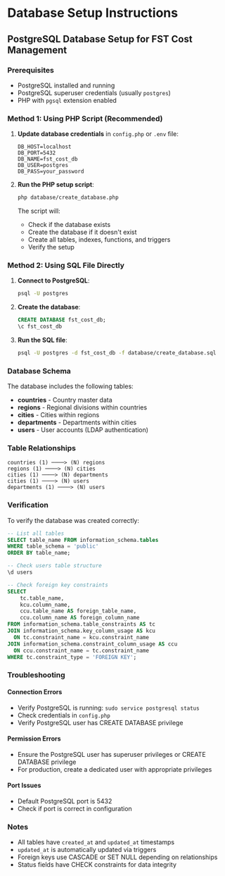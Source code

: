 # Database Setup Instructions

## PostgreSQL Database Setup for FST Cost Management

### Prerequisites
- PostgreSQL installed and running
- PostgreSQL superuser credentials (usually `postgres`)
- PHP with `pgsql` extension enabled

### Method 1: Using PHP Script (Recommended)

1. **Update database credentials** in `config.php` or `.env` file:
   ```
   DB_HOST=localhost
   DB_PORT=5432
   DB_NAME=fst_cost_db
   DB_USER=postgres
   DB_PASS=your_password
   ```

2. **Run the PHP setup script**:
   ```bash
   php database/create_database.php
   ```

   The script will:
   - Check if the database exists
   - Create the database if it doesn't exist
   - Create all tables, indexes, functions, and triggers
   - Verify the setup

### Method 2: Using SQL File Directly

1. **Connect to PostgreSQL**:
   ```bash
   psql -U postgres
   ```

2. **Create the database**:
   ```sql
   CREATE DATABASE fst_cost_db;
   \c fst_cost_db
   ```

3. **Run the SQL file**:
   ```bash
   psql -U postgres -d fst_cost_db -f database/create_database.sql
   ```

### Database Schema

The database includes the following tables:

- **countries** - Country master data
- **regions** - Regional divisions within countries
- **cities** - Cities within regions
- **departments** - Departments within cities
- **users** - User accounts (LDAP authentication)

### Table Relationships

```
countries (1) ────> (N) regions
regions (1) ────> (N) cities
cities (1) ────> (N) departments
cities (1) ────> (N) users
departments (1) ────> (N) users
```

### Verification

To verify the database was created correctly:

```sql
-- List all tables
SELECT table_name FROM information_schema.tables 
WHERE table_schema = 'public' 
ORDER BY table_name;

-- Check users table structure
\d users

-- Check foreign key constraints
SELECT 
    tc.table_name, 
    kcu.column_name, 
    ccu.table_name AS foreign_table_name,
    ccu.column_name AS foreign_column_name 
FROM information_schema.table_constraints AS tc 
JOIN information_schema.key_column_usage AS kcu
  ON tc.constraint_name = kcu.constraint_name
JOIN information_schema.constraint_column_usage AS ccu
  ON ccu.constraint_name = tc.constraint_name
WHERE tc.constraint_type = 'FOREIGN KEY';
```

### Troubleshooting

#### Connection Errors
- Verify PostgreSQL is running: `sudo service postgresql status`
- Check credentials in `config.php`
- Verify PostgreSQL user has CREATE DATABASE privilege

#### Permission Errors
- Ensure the PostgreSQL user has superuser privileges or CREATE DATABASE privilege
- For production, create a dedicated user with appropriate privileges

#### Port Issues
- Default PostgreSQL port is 5432
- Check if port is correct in configuration

### Notes

- All tables have `created_at` and `updated_at` timestamps
- `updated_at` is automatically updated via triggers
- Foreign keys use CASCADE or SET NULL depending on relationships
- Status fields have CHECK constraints for data integrity

